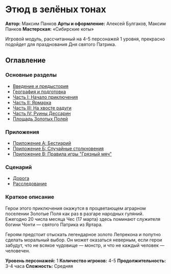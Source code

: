 # Этюд в зелёных тонах

**Автор:** Максим Панков
**Арты и оформление:** Алексей Булгаков, Максим Панков
**Мастерская:** «Сибирские коты»

Игровой модуль, рассчитанный на 4-5 персонажей 1 уровня, прекрасно подойдет для празднования Дня святого Патрика.

## Оглавление

### Основные разделы
- [Введение и предыстория](01-vvedenie.md)
- [География и подготовка](02-geografiya.md)
- [Часть I: Начало приключения](03-chast-1.md)
- [Часть II: Ярмарка](04-chast-2.md)
- [Часть III: На хвосте радуги](05-chast-3.md)
- [Часть IV: Руины Дессарин](06-chast-4.md)
- [Площадь Золотых Полей](ploshchad-zolotykh-poley.md)

### Приложения
- [Приложение А: Бестиарий](07-prilozhenie-a.md)
- [Приложение Б: Случайные столкновения](08-prilozhenie-b.md)
- [Приложение В: Правила игры "Грязный мяч"](09-prilozhenie-v.md)

### Сценарий
- [Дорога](./s1-scenario.md)
- [Расследование](./s2-investigation.md)

### Краткое описание
Герои этого приключения окажутся в процветающем аграрном поселении Золотые Поля как раз в разгаре народных гуляний. Ежегодно 20 числа месяца Чес (17 марта) здесь поминают служителя богини Чонти — святого Патрика из Яртара.

Героям предстоит отыскать легендарное золото Лепрекона и попутно сделать моральный выбор. Он может оказаться неверным, если герои забудут, что не всякое чудовище — монстр, и что не каждый человек — человечен.

**Уровень персонажей:** 1
**Количество игроков:** 4-5
**Продолжительность:** 3-4 часа
**Сложность:** Средняя
